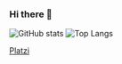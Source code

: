 ### Hi there 👋
![GitHub stats](https://github-readme-stats.vercel.app/api?username=AlvaroTimo&show_icons=true&theme=tokyonight)
![Top Langs](https://github-readme-stats.vercel.app/api/top-langs/?username=FernandoTimo&theme=outrun)


<!--
**AlvaroTimo/AlvaroTimo** is a ✨ _special_ ✨ repository because its `README.md` (this file) appears on your GitHub profile.

Here are some ideas to get you started:

- 🔭 I’m currently working on ...
- 🌱 I’m currently learning ...
- 👯 I’m looking to collaborate on ...
- 🤔 I’m looking for help with ...
- 💬 Ask me about ...
- 📫 How to reach me: ...
- 😄 Pronouns: ...
- ⚡ Fun fact: ...
-->
[Platzi](https://platzi.com/p/alvaro-timo/)
